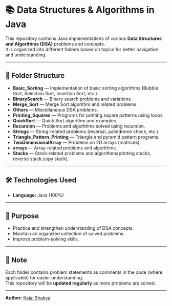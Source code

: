 # 📚 Data Structures & Algorithms in Java

This repository contains Java implementations of various **Data Structures and Algorithms (DSA)** problems and concepts.  
It is organized into different folders based on topics for better navigation and understanding.

---

## 📂 Folder Structure

- **Basic_Sorting** — Implementation of basic sorting algorithms (Bubble Sort, Selection Sort, Insertion Sort, etc.)
- **BinarySearch** — Binary search problems and variations.
- **Merge_Sort** — Merge Sort algorithm and related problems.
- **Others** — Miscellaneous DSA problems.
- **Printing_Squares** — Programs for printing square patterns using loops.
- **QuickSort** — Quick Sort algorithm and examples.
- **Recursion** — Problems and algorithms solved using recursion.
- **Strings** — String-related problems (reversal, palindrome check, etc.).
- **Triangle_Pattern_Printing** — Triangle and pyramid pattern programs.
- **TwoDimensionalArray** — Problems on 2D arrays (matrices).
- **arrays** — Array-related problems and algorithms.
- **Stacks** — Stack-related problems and algorithms(printing stacks, reverse stack,copy stack).

---

## 🛠️ Technologies Used

- **Language:** Java (100%)

---

## 🎯 Purpose

- Practice and strengthen understanding of DSA concepts.
- Maintain an organized collection of solved problems.
- Improve problem-solving skills.

---

## 📌 Note

Each folder contains problem statements as comments in the code (where applicable) for easier understanding.  
This repository will be **updated regularly** as more problems are solved.

---

**Author:** [Kajal Shakya](https://github.com/kajalshakya29)
